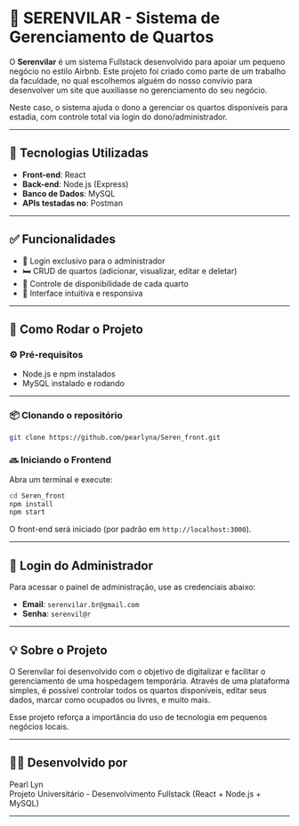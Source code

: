 # 🏡 SERENVILAR - Sistema de Gerenciamento de Quartos

O **Serenvilar** é um sistema Fullstack desenvolvido para apoiar um pequeno negócio no estilo Airbnb. Este projeto foi criado como parte de um trabalho da faculdade, no qual escolhemos alguém do nosso convívio para desenvolver um site que auxiliasse no gerenciamento do seu negócio.  

Neste caso, o sistema ajuda o dono a gerenciar os quartos disponíveis para estadia, com controle total via login do dono/administrador.

---

## 🔧 Tecnologias Utilizadas

- **Front-end**: React  
- **Back-end**: Node.js (Express)  
- **Banco de Dados**: MySQL  
- **APIs testadas no**: Postman

---

## ✅ Funcionalidades

- 🔐 Login exclusivo para o administrador
- 🛏️ CRUD de quartos (adicionar, visualizar, editar e deletar)
- 📆 Controle de disponibilidade de cada quarto
- 📱 Interface intuitiva e responsiva

---

## 🚀 Como Rodar o Projeto

### ⚙️ Pré-requisitos

- Node.js e npm instalados
- MySQL instalado e rodando

---

### 📦 Clonando o repositório

```bash
git clone https://github.com/pearlyna/Seren_front.git
```

### 🔜 Iniciando o Frontend

Abra um terminal e execute:

```bash
cd Seren_front
npm install
npm start
```

O front-end será iniciado (por padrão em `http://localhost:3000`).

---

## 🔐 Login do Administrador

Para acessar o painel de administração, use as credenciais abaixo:

- **Email**: `serenvilar.br@gmail.com`  
- **Senha**: `serenvil@r`
  
---

## 💡 Sobre o Projeto

O Serenvilar foi desenvolvido com o objetivo de digitalizar e facilitar o gerenciamento de uma hospedagem temporária. Através de uma plataforma simples, é possível controlar todos os quartos disponíveis, editar seus dados, marcar como ocupados ou livres, e muito mais.

Esse projeto reforça a importância do uso de tecnologia em pequenos negócios locais.

---

## 👩‍💻 Desenvolvido por

Pearl Lyn  
Projeto Universitário - Desenvolvimento Fullstack (React + Node.js + MySQL)

---
